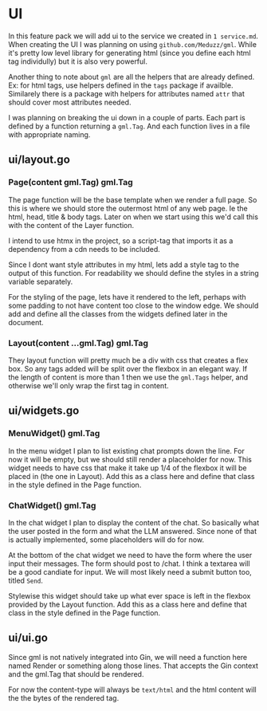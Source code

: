# UI

In this feature pack we will add ui to the service we created in `1 service.md`. When creating the UI I was planning on using `github.com/Meduzz/gml`. While it's pretty low level library for generating html (since you define each html tag individully) but it is also very powerful.

Another thing to note about `gml` are all the helpers that are already defined. Ex: for html tags, use helpers defined in the `tags` package if availble. Similarely there is a package with helpers for attributes named `attr` that should cover most attributes needed.

I was planning on breaking the ui down in a couple of parts. Each part is defined by a function returning a `gml.Tag`. And each function lives in a file with appropriate naming.

## ui/layout.go

### Page(content gml.Tag) gml.Tag

The page function will be the base template when we render a full page. So this is where we should store the outermost html of any web page. Ie the html, head, title & body tags. Later on when we start using this we'd call this with the content of the Layer function.

I intend to use htmx in the project, so a script-tag that imports it as a dependency from a cdn needs to be included.

Since I dont want style attributes in my html, lets add a style tag to the output of this function. For readability we should define the styles in a string variable separately.

For the styling of the page, lets have it rendered to the left, perhaps with some padding to not have content too close to the window edge. We should add and define all the classes from the widgets defined later in the document.

### Layout(content ...gml.Tag) gml.Tag

They layout function will pretty much be a div with css that creates a flex box. So any tags added will be split over the flexbox in an elegant way. If the length of content is more than 1 then we use the `gml.Tags` helper, and otherwise we'll only wrap the first tag in content.

## ui/widgets.go

### MenuWidget() gml.Tag

In the menu widget I plan to list existing chat prompts down the line. For now it will be empty, but we should still render a placeholder for now. This widget needs to have css that make it take up 1/4 of the flexbox it will be placed in (the one in Layout). Add this as a class here and define that class in the style defined in the Page function.

### ChatWidget() gml.Tag

In the chat widget I plan to display the content of the chat. So basically what the user posted in the form and what the LLM answered. Since none of that is actually implemented, some placeholders will do for now.

At the bottom of the chat widget we need to have the form where the user input their messages. The form should post to /chat. I think a textarea will be a good candiate for input. We will most likely need a submit button too, titled `Send`.

Stylewise this widget should take up what ever space is left in the flexbox provided by the Layout function. Add this as a class here and define that class in the style defined in the Page function.

## ui/ui.go

Since gml is not natively integrated into Gin, we will need a function here named Render or something along those lines. That accepts the Gin context and the gml.Tag that should be rendered.

For now the content-type will always be `text/html` and the html content will the the bytes of the rendered tag.